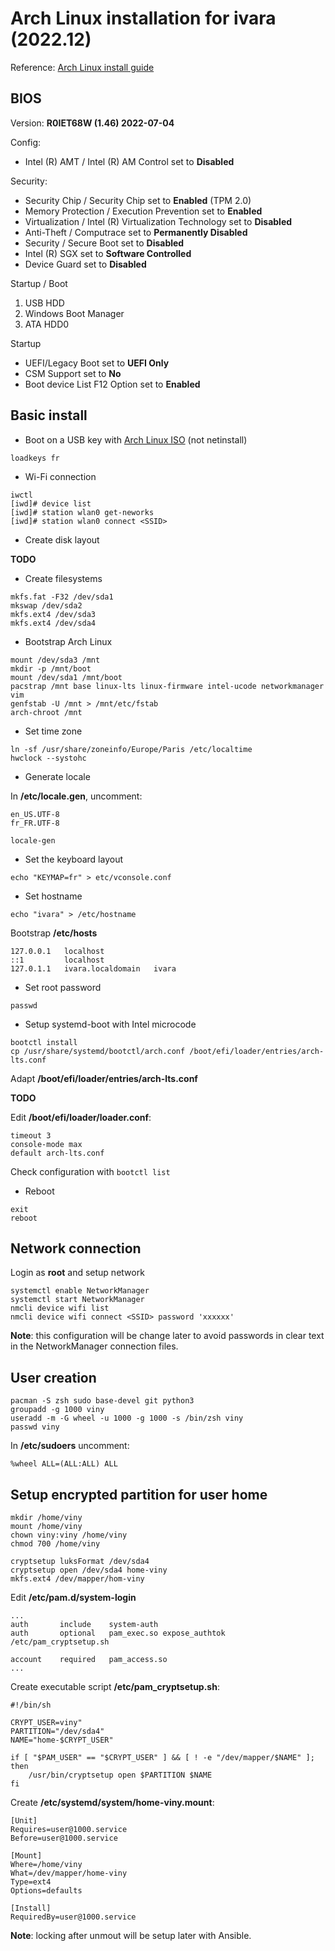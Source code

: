 # Arch Linux installation for ivara (2022.12)

Reference: [Arch Linux install guide](https://wiki.archlinux.org/index.php/Installation_guide)

## BIOS

Version: **R0IET68W (1.46) 2022-07-04**

Config:

- Intel (R) AMT / Intel (R) AM Control set to **Disabled**

Security:

- Security Chip / Security Chip set to **Enabled** (TPM 2.0)
- Memory Protection / Execution Prevention set to **Enabled**
- Virtualization / Intel (R) Virtualization Technology set to **Disabled**
- Anti-Theft / Computrace set to **Permanently Disabled**
- Security / Secure Boot set to **Disabled**
- Intel (R) SGX set to **Software Controlled**
- Device Guard set to **Disabled**

Startup / Boot

1. USB HDD
2. Windows Boot Manager
3. ATA HDD0

Startup

- UEFI/Legacy Boot set to **UEFI Only**
- CSM Support set to **No**
- Boot device List F12 Option set to **Enabled**

## Basic install

* Boot on a USB key with [Arch Linux ISO](https://archlinux.org/download/) (not netinstall)

```
loadkeys fr
```

* Wi-Fi connection

```
iwctl
[iwd]# device list
[iwd]# station wlan0 get-neworks
[iwd]# station wlan0 connect <SSID>
```

* Create disk layout

**TODO**

* Create filesystems

```
mkfs.fat -F32 /dev/sda1
mkswap /dev/sda2
mkfs.ext4 /dev/sda3
mkfs.ext4 /dev/sda4
```

* Bootstrap Arch Linux

```
mount /dev/sda3 /mnt
mkdir -p /mnt/boot
mount /dev/sda1 /mnt/boot
pacstrap /mnt base linux-lts linux-firmware intel-ucode networkmanager vim
genfstab -U /mnt > /mnt/etc/fstab
arch-chroot /mnt
```

* Set time zone

```
ln -sf /usr/share/zoneinfo/Europe/Paris /etc/localtime
hwclock --systohc
```

* Generate locale

In **/etc/locale.gen**, uncomment:

```
en_US.UTF-8
fr_FR.UTF-8
```

```
locale-gen
```

* Set the keyboard layout  

```
echo "KEYMAP=fr" > etc/vconsole.conf
```

* Set hostname

```
echo "ivara" > /etc/hostname
```

Bootstrap **/etc/hosts**

```
127.0.0.1   localhost
::1		    localhost
127.0.1.1	ivara.localdomain	ivara
```

* Set root password

```
passwd
```

* Setup systemd-boot with Intel microcode

```
bootctl install
cp /usr/share/systemd/bootctl/arch.conf /boot/efi/loader/entries/arch-lts.conf
```

Adapt **/boot/efi/loader/entries/arch-lts.conf**

**TODO**

Edit **/boot/efi/loader/loader.conf**:

```
timeout 3
console-mode max
default arch-lts.conf
```

Check configuration with ```bootctl list```

* Reboot

```
exit
reboot
```

## Network connection

Login as **root** and setup network

```
systemctl enable NetworkManager
systemctl start NetworkManager
nmcli device wifi list
nmcli device wifi connect <SSID> password 'xxxxxx'
```

**Note**: this configuration will be change later to avoid passwords in clear text in the NetworkManager connection files.

## User creation

```
pacman -S zsh sudo base-devel git python3
groupadd -g 1000 viny
useradd -m -G wheel -u 1000 -g 1000 -s /bin/zsh viny
passwd viny
```

In **/etc/sudoers** uncomment:

```
%wheel ALL=(ALL:ALL) ALL
```

## Setup encrypted partition for user home

```
mkdir /home/viny
mount /home/viny
chown viny:viny /home/viny
chmod 700 /home/viny
```

```
cryptsetup luksFormat /dev/sda4
cryptsetup open /dev/sda4 home-viny
mkfs.ext4 /dev/mapper/hom-viny
```

Edit **/etc/pam.d/system-login**

```
...
auth       include    system-auth
auth       optional   pam_exec.so expose_authtok /etc/pam_cryptsetup.sh

account    required   pam_access.so
...
```

Create executable script **/etc/pam_cryptsetup.sh**:

```
#!/bin/sh

CRYPT_USER=viny"
PARTITION="/dev/sda4"
NAME="home-$CRYPT_USER"

if [ "$PAM_USER" == "$CRYPT_USER" ] && [ ! -e "/dev/mapper/$NAME" ]; then
    /usr/bin/cryptsetup open $PARTITION $NAME
fi
```

Create **/etc/systemd/system/home-viny.mount**:

```
[Unit]
Requires=user@1000.service
Before=user@1000.service

[Mount]
Where=/home/viny
What=/dev/mapper/home-viny
Type=ext4
Options=defaults

[Install]
RequiredBy=user@1000.service
```

**Note**: locking after unmout will be setup later with Ansible.
